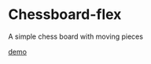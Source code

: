 # Chessboard-flex
A simple chess board with moving pieces

 [demo](https://chessboard-flex-nine.vercel.app/)
